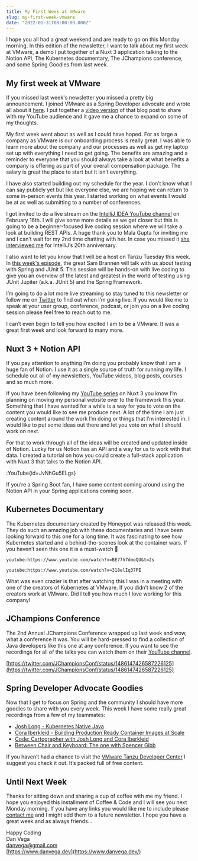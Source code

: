 ```yaml
---
title: My First Week at VMware
slug: my-first-week-vmware
date: "2022-01-31T08:00:00.000Z"
---
```


I hope you all had a great weekend and are ready to go on this Monday morning. In this edition of the newsletter, I want to talk about my first week at VMware,  a demo I put together of a Nuxt 3 application talking to the Notion API, The Kubernetes documentary, The JChampions conference, and some Spring Goodies from last week.

## My first week at VMware

If you missed last week's newsletter you missed a pretty big announcement. I joined VMware as a Spring Developer advocate and wrote all about it [here](https://www.danvega.dev/blog/2022/01/24/im-joining-v-mware/). I put together a [video version](https://youtu.be/TYXdX-EakG8) of that blog post to share with my YouTube audience and it gave me a chance to expand on some of my thoughts.

My first week went about as well as I could have hoped. For as large a company as VMware is our onboarding process is really great. I was able to learn more about the company and our processes as well as get my laptop set up with everything I need to get going. The benefits are amazing and a reminder to everyone that you should always take a look at what benefits a company is offering as part of your overall compensation package. The salary is great the place to start but it isn’t everything.

I have also started building out my schedule for the year. I don’t know what I can say publicly yet but like everyone else, we are hoping we can return to some in-person events this year. I started working on what events I would be at as well as submitting to a number of conferences.

I got invited to do a live stream on the [IntelliJ IDEA YouTube channel](https://www.youtube.com/channel/UC4ogdcPcIAOOMJktgBMhQnQ) on February 16th.  I will give some more details as we get closer but this is going to be a beginner-focused live coding session where we will take a look at building REST APIs. A huge thank you to Mala Gupta for inviting me and I can’t wait for my 2nd time chatting with her. In case you missed it [she interviewed me](https://www.youtube.com/watch?v=rOUAdUOZk9E) for IntelliJ’s 20th anniversary.

I also want to let you know that I will be a host on Tanzu Tuesday this week. In [this week's episode](https://tanzu.vmware.com/developer/tv/tanzu-tuesdays/0083/), the great Sam Brannen will talk with us about testing with Spring and JUnit 5. This session will be hands-on with live coding to give you an overview of the latest and greatest in the world of testing using JUnit Jupiter (a.k.a. JUnit 5) and the Spring Framework.

I’m going to do a lot more live streaming so stay tuned to this newsletter or follow me on [Twitter](https://twitter.com/therealdanvega) to find out when I’m going live. If you would like me to speak at your user group, conference, podcast, or join you on a live coding session please feel free to reach out to me.

I can’t even begin to tell you how excited I am to be a VMware. It was a great first week and look forward to many more.

## Nuxt 3 + Notion API

If you pay attention to anything I’m doing you probably know that I am a huge fan of Notion. I use it as a single source of truth for running my life. I schedule out all of my newsletters, YouTube videos, blog posts, courses and so much more.

If you have been following my [YouTube series](https://www.youtube.com/playlist?list=PLZV0a2jwt22tlxgTQ3ZB2KpRtDTl2K0IP) on Nuxt 3 you know I’m planning on moving my personal website over to the framework this year. Something that I have wanted for a while is a way for you to vote on the content you would like to see me produce next. A lot of the time I am just creating content around the work I’m doing or things that I’m interested in. I would like to put some ideas out there and let you vote on what I should work on next.

For that to work through all of the ideas will be created and updated inside of Notion. Lucky for us Notion has an API and a way for us to work with that data. I created a tutorial on how you could create a full-stack application with Nuxt 3 that talks to the Notion API.

:YouTube{id=JvNhGu5ELgs}

If you’re a Spring Boot fan, I have some content coming around using the Notion API in your Spring applications coming soon.

## Kubernetes Documentary

The Kubernetes documentary created by Honeypot was released this week. They do such an amazing job with these documentaries and I have been looking forward to this one for a long time. It was fascinating to see how Kubernetes started and a behind-the-scenes look at the container wars. If you haven’t seen this one it is a must-watch 🤩

`youtube:https://www.youtube.com/watch?v=BE77h7dmoQU&t=2s`

`youtube:https://www.youtube.com/watch?v=318elIq37PE`

What was even crazier is that after watching this I was in a meeting with one of the creators of Kubernetes at VMware. If you didn’t know 2 of the creators work at VMware. Did I tell you how much I love working for this company!

## JChampions Conference

The 2nd Annual JChampions Conference wrapped up last week and wow, what a conference it was. You will be hard-pressed to find a collection of Java developers like this one at any conference. If you want to see the recordings for all of the talks you can watch them on their [YouTube channel](https://www.youtube.com/channel/UChJ6IHM_uy6dWLBiDAwYkpw/videos).

[https://twitter.com/JChampionsConf/status/1486147426587226125](https://twitter.com/JChampionsConf/status/1486147426587226125)

## Spring Developer Advocate Goodies

Now that I get to focus on Spring and the community I should have more goodies to share with you every week. This week I have some really great recordings from a few of my teammates:

- [Josh Long - Kubernetes Native Java](https://www.youtube.com/watch?v=U-4RQ7LXZUk)
- [Cora Iberkleid - Building Production Ready Container Images at Scale](https://tanzu.vmware.com/developer/tv/tanzu-tuesdays/0082/)
- [Code: Cartographer with Josh Long and Cora Iberkleid](https://www.youtube.com/watch?v=694soIproYE)
- [Between Chair and Keyboard: The one with Spencer Gibb](https://tanzu.vmware.com/developer/tv/bcak/52/)

If you haven’t had a chance to visit the [VMware Tanzu Developer Center](https://tanzu.vmware.com/developer/) I suggest you check it out. It’s packed full of free content.

## Until Next Week

Thanks for sitting down and sharing a cup of coffee with me my friend. I hope you enjoyed this installment of Coffee & Code and I will see you next Monday morning. If you have any links you would like me to include please [contact me](http://twitter.com/therealdanvega) and I might add them to a future newsletter. I hope you have a great week and as always friends...

Happy Coding<br/>
Dan Vega<br/>
danvega@gmail.com<br/>
[https://www.danvega.dev](https://www.danvega.dev/)
